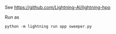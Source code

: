 See https://github.com/Lightning-AI/lightning-hpo



Run as

```
python -m lightning run app sweeper.py
```